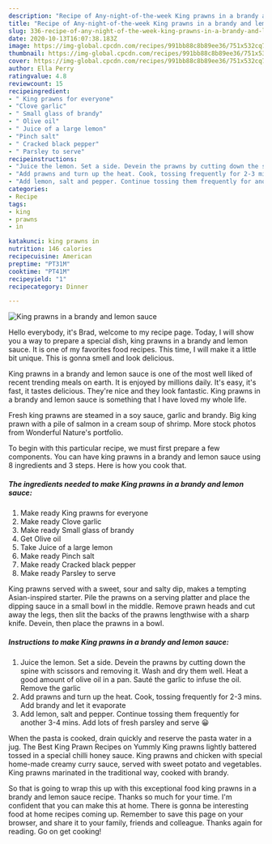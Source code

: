 ```yaml
---
description: "Recipe of Any-night-of-the-week King prawns in a brandy and lemon sauce"
title: "Recipe of Any-night-of-the-week King prawns in a brandy and lemon sauce"
slug: 336-recipe-of-any-night-of-the-week-king-prawns-in-a-brandy-and-lemon-sauce
date: 2020-10-13T16:07:38.183Z
image: https://img-global.cpcdn.com/recipes/991bb88c8b89ee36/751x532cq70/king-prawns-in-a-brandy-and-lemon-sauce-recipe-main-photo.jpg
thumbnail: https://img-global.cpcdn.com/recipes/991bb88c8b89ee36/751x532cq70/king-prawns-in-a-brandy-and-lemon-sauce-recipe-main-photo.jpg
cover: https://img-global.cpcdn.com/recipes/991bb88c8b89ee36/751x532cq70/king-prawns-in-a-brandy-and-lemon-sauce-recipe-main-photo.jpg
author: Ella Perry
ratingvalue: 4.8
reviewcount: 15
recipeingredient:
- " King prawns for everyone"
- "Clove garlic"
- " Small glass of brandy"
- " Olive oil"
- " Juice of a large lemon"
- "Pinch salt"
- " Cracked black pepper"
- " Parsley to serve"
recipeinstructions:
- "Juice the lemon. Set a side. Devein the prawns by cutting down the spine with scissors and removing it. Wash and dry them well. Heat a good amount of olive oil in a pan. Sauté the garlic to infuse the oil. Remove the garlic"
- "Add prawns and turn up the heat. Cook, tossing frequently for 2-3 mins. Add brandy and let it evaporate"
- "Add lemon, salt and pepper. Continue tossing them frequently for another 3-4 mins. Add lots of fresh parsley and serve 😀"
categories:
- Recipe
tags:
- king
- prawns
- in

katakunci: king prawns in 
nutrition: 146 calories
recipecuisine: American
preptime: "PT31M"
cooktime: "PT41M"
recipeyield: "1"
recipecategory: Dinner

---
```



![King prawns in a brandy and lemon sauce](https://img-global.cpcdn.com/recipes/991bb88c8b89ee36/751x532cq70/king-prawns-in-a-brandy-and-lemon-sauce-recipe-main-photo.jpg)

Hello everybody, it's Brad, welcome to my recipe page. Today, I will show you a way to prepare a special dish, king prawns in a brandy and lemon sauce. It is one of my favorites food recipes. This time, I will make it a little bit unique. This is gonna smell and look delicious.

King prawns in a brandy and lemon sauce is one of the most well liked of recent trending meals on earth. It is enjoyed by millions daily. It's easy, it's fast, it tastes delicious. They're nice and they look fantastic. King prawns in a brandy and lemon sauce is something that I have loved my whole life.

Fresh king prawns are steamed in a soy sauce, garlic and brandy. Big king prawn with a pile of salmon in a cream soup of shrimp. More stock photos from Wonderful Nature&#39;s portfolio.


To begin with this particular recipe, we must first prepare a few components. You can have king prawns in a brandy and lemon sauce using 8 ingredients and 3 steps. Here is how you cook that.

<!--inarticleads1-->

##### The ingredients needed to make King prawns in a brandy and lemon sauce:

1. Make ready  King prawns for everyone
1. Make ready Clove garlic
1. Make ready  Small glass of brandy
1. Get  Olive oil
1. Take  Juice of a large lemon
1. Make ready Pinch salt
1. Make ready  Cracked black pepper
1. Make ready  Parsley to serve


King prawns served with a sweet, sour and salty dip, makes a tempting Asian-inspired starter. Pile the prawns on a serving platter and place the dipping sauce in a small bowl in the middle. Remove prawn heads and cut away the legs, then slit the backs of the prawns lengthwise with a sharp knife. Devein, then place the prawns in a bowl. 

<!--inarticleads2-->

##### Instructions to make King prawns in a brandy and lemon sauce:

1. Juice the lemon. Set a side. Devein the prawns by cutting down the spine with scissors and removing it. Wash and dry them well. Heat a good amount of olive oil in a pan. Sauté the garlic to infuse the oil. Remove the garlic
1. Add prawns and turn up the heat. Cook, tossing frequently for 2-3 mins. Add brandy and let it evaporate
1. Add lemon, salt and pepper. Continue tossing them frequently for another 3-4 mins. Add lots of fresh parsley and serve 😀


When the pasta is cooked, drain quickly and reserve the pasta water in a jug. The Best King Prawn Recipes on Yummly King prawns lightly battered tossed in a special chilli honey sauce. King prawns and chicken with special home-made creamy curry sauce, served with sweet potato and vegetables. King prawns marinated in the traditional way, cooked with brandy. 

So that is going to wrap this up with this exceptional food king prawns in a brandy and lemon sauce recipe. Thanks so much for your time. I'm confident that you can make this at home. There is gonna be interesting food at home recipes coming up. Remember to save this page on your browser, and share it to your family, friends and colleague. Thanks again for reading. Go on get cooking!
